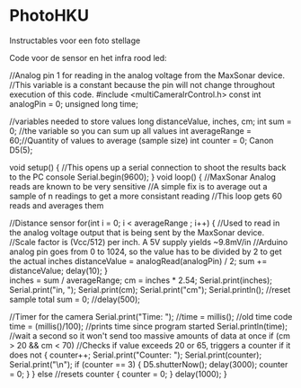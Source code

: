 # PhotoHKU
Instructables voor een foto stellage

Code voor de sensor en het infra rood led:

//Analog pin 1 for reading in the analog voltage from the MaxSonar device.
//This variable is a constant because the pin will not change throughout execution of this code.
#include <multiCameraIrControl.h>
const int analogPin = 0;
unsigned long time;

//variables needed to store values
long distanceValue, inches, cm;
int sum = 0; //the variable so you can sum up all values
int averageRange = 60;//Quantity of values to average (sample size)
int counter = 0;
Canon D5(5);

void setup() {
  //This opens up a serial connection to shoot the results back to the PC console
  Serial.begin(9600);
}
void loop() {
  //MaxSonar Analog reads are known to be very sensitive
  //A simple fix is to average out a sample of n readings to get a more consistant reading
  //This loop gets 60 reads and averages them

  //Distance sensor
  for(int i = 0; i < averageRange ; i++)
  {
    //Used to read in the analog voltage output that is being sent by the MaxSonar device.
    //Scale factor is (Vcc/512) per inch. A 5V supply yields ~9.8mV/in
    //Arduino analog pin goes from 0 to 1024, so the value has to be divided by 2 to get the actual inches
    distanceValue = analogRead(analogPin) / 2;
    sum += distanceValue;
    delay(10);
  }  
  inches = sum / averageRange;
  cm = inches * 2.54;
  Serial.print(inches);
  Serial.print("in, ");
  Serial.print(cm);
  Serial.print("cm");
  Serial.println();
  //reset sample total
  sum = 0;
  //delay(500);
  
  //Timer for the camera
  Serial.print("Time: ");
  //time = millis(); //old time code
  time = (millis()/100);
  //prints time since program started
  Serial.println(time);
  //wait a second so it won't send too massive amounts of data at once
  if (cm > 20 && cm < 70) //Checks if value exceeds 20 or 65, triggers a counter if it does not
    {
    counter++;
    Serial.print("Counter: ");
    Serial.print(counter);
    Serial.print("\n");
      if (counter == 3)
        {
        D5.shutterNow();
        delay(3000);
        counter = 0;
        }
    }
  else //resets counter
    {
    counter = 0;
    }
  delay(1000);
}
